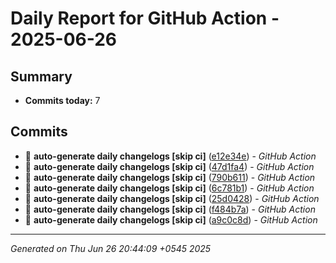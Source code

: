 # Daily Report for GitHub Action - 2025-06-26

## Summary

- **Commits today:** 7

## Commits

- 🔧 **auto-generate daily changelogs [skip ci]** ([e12e34e](../../commit/e12e34e)) - _GitHub Action_
- 🔧 **auto-generate daily changelogs [skip ci]** ([47d1fa4](../../commit/47d1fa4)) - _GitHub Action_
- 🔧 **auto-generate daily changelogs [skip ci]** ([790b611](../../commit/790b611)) - _GitHub Action_
- 🔧 **auto-generate daily changelogs [skip ci]** ([6c781b1](../../commit/6c781b1)) - _GitHub Action_
- 🔧 **auto-generate daily changelogs [skip ci]** ([25d0428](../../commit/25d0428)) - _GitHub Action_
- 🔧 **auto-generate daily changelogs [skip ci]** ([f484b7a](../../commit/f484b7a)) - _GitHub Action_
- 🔧 **auto-generate daily changelogs [skip ci]** ([a9c0c8d](../../commit/a9c0c8d)) - _GitHub Action_

---

_Generated on Thu Jun 26 20:44:09 +0545 2025_
